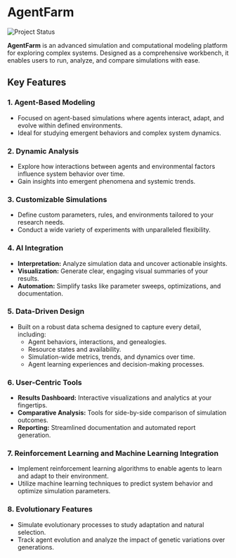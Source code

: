 # AgentFarm

![Project Status](https://img.shields.io/badge/status-in%20development-orange)

**AgentFarm** is an advanced simulation and computational modeling platform for exploring complex systems. Designed as a comprehensive workbench, it enables users to run, analyze, and compare simulations with ease.

## Key Features

### 1. **Agent-Based Modeling**
   - Focused on agent-based simulations where agents interact, adapt, and evolve within defined environments.
   - Ideal for studying emergent behaviors and complex system dynamics.

### 2. **Dynamic Analysis**
   - Explore how interactions between agents and environmental factors influence system behavior over time.
   - Gain insights into emergent phenomena and systemic trends.

### 3. **Customizable Simulations**
   - Define custom parameters, rules, and environments tailored to your research needs.
   - Conduct a wide variety of experiments with unparalleled flexibility.

### 4. **AI Integration**
   - **Interpretation:** Analyze simulation data and uncover actionable insights.
   - **Visualization:** Generate clear, engaging visual summaries of your results.
   - **Automation:** Simplify tasks like parameter sweeps, optimizations, and documentation.

### 5. **Data-Driven Design**
   - Built on a robust data schema designed to capture every detail, including:
     - Agent behaviors, interactions, and genealogies.
     - Resource states and availability.
     - Simulation-wide metrics, trends, and dynamics over time.
     - Agent learning experiences and decision-making processes.

### 6. **User-Centric Tools**
   - **Results Dashboard:** Interactive visualizations and analytics at your fingertips.
   - **Comparative Analysis:** Tools for side-by-side comparison of simulation outcomes.
   - **Reporting:** Streamlined documentation and automated report generation.

### 7. **Reinforcement Learning and Machine Learning Integration**
   - Implement reinforcement learning algorithms to enable agents to learn and adapt to their environment.
   - Utilize machine learning techniques to predict system behavior and optimize simulation parameters.

### 8. **Evolutionary Features**
   - Simulate evolutionary processes to study adaptation and natural selection.
   - Track agent evolution and analyze the impact of genetic variations over generations.
